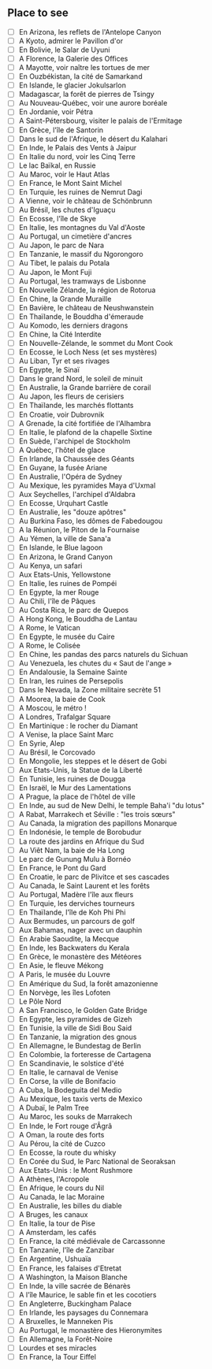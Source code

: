 ## Place to see
- [ ] En Arizona, les reflets de l'Antelope Canyon
- [ ] A Kyoto, admirer le Pavillon d'or
- [ ] En Bolivie, le Salar de Uyuni
- [ ] A Florence, la Galerie des Offices
- [ ] A Mayotte, voir naître les tortues de mer
- [ ] En Ouzbékistan, la cité de Samarkand
- [ ] En Islande, le glacier Jokulsarlon
- [ ] Madagascar, la forêt de pierres de Tsingy
- [ ] Au Nouveau-Québec, voir une aurore boréale
- [ ] En Jordanie, voir Pétra
- [ ] A Saint-Pétersbourg, visiter le palais de l'Ermitage
- [ ] En Grèce, l'île de Santorin
- [ ] Dans le sud de l'Afrique, le désert du Kalahari
- [ ] En Inde, le Palais des Vents à Jaipur
- [ ] En Italie du nord, voir les Cinq Terre
- [ ] Le lac Baïkal, en Russie
- [ ] Au Maroc, voir le Haut Atlas
- [ ] En France, le Mont Saint Michel
- [ ] En Turquie, les ruines de Nemrut Dagi
- [ ] A Vienne, voir le château de Schönbrunn
- [ ] Au Brésil, les chutes d'Iguaçu
- [ ] En Ecosse, l'île de Skye
- [ ] En Italie, les montagnes du Val d'Aoste
- [ ] Au Portugal, un cimetière d'ancres
- [ ] Au Japon, le parc de Nara
- [ ] En Tanzanie, le massif du Ngorongoro
- [ ] Au Tibet, le palais du Potala
- [ ] Au Japon, le Mont Fuji
- [ ] Au Portugal, les tramways de Lisbonne
- [ ] En Nouvelle Zélande, la région de Rotorua
- [ ] En Chine, la Grande Muraille
- [ ] En Bavière, le château de Neushwanstein
- [ ] En Thaïlande, le Bouddha d'émeraude
- [ ] Au Komodo, les derniers dragons
- [ ] En Chine, la Cité Interdite
- [ ] En Nouvelle-Zélande, le sommet du Mont Cook
- [ ] En Ecosse, le Loch Ness (et ses mystères)
- [ ] Au Liban, Tyr et ses rivages
- [ ] En Egypte, le Sinaï
- [ ] Dans le grand Nord, le soleil de minuit
- [ ] En Australie, la Grande barrière de corail
- [ ] Au Japon, les fleurs de cerisiers
- [ ] En Thaïlande, les marchés flottants
- [ ] En Croatie, voir Dubrovnik
- [ ] A Grenade, la cité fortifiée de l'Alhambra
- [ ] En Italie, le plafond de la chapelle Sixtine
- [ ] En Suède, l'archipel de Stockholm
- [ ] A Québec, l'hôtel de glace
- [ ] En Irlande, la Chaussée des Géants
- [ ] En Guyane, la fusée Ariane
- [ ] En Australie, l'Opéra de Sydney
- [ ] Au Mexique, les pyramides Maya d'Uxmal
- [ ] Aux Seychelles, l'archipel d'Aldabra
- [ ] En Ecosse, Urquhart Castle
- [ ] En Australie, les "douze apôtres"
- [ ] Au Burkina Faso, les dômes de Fabedougou
- [ ] A la Réunion, le Piton de la Fournaise
- [ ] Au Yémen, la ville de Sana'a
- [ ] En Islande, le Blue lagoon
- [ ] En Arizona, le Grand Canyon
- [ ] Au Kenya, un safari
- [ ] Aux Etats-Unis, Yellowstone
- [ ] En Italie, les ruines de Pompéi
- [ ] En Egypte, la mer Rouge
- [ ] Au Chili, l'île de Pâques
- [ ] Au Costa Rica, le parc de Quepos
- [ ] A Hong Kong, le Bouddha de Lantau
- [ ] A Rome, le Vatican
- [ ] En Egypte, le musée du Caire
- [ ] A Rome, le Colisée
- [ ] En Chine, les pandas des parcs naturels du Sichuan
- [ ] Au Venezuela, les chutes du « Saut de l'ange »
- [ ] En Andalousie, la Semaine Sainte
- [ ] En Iran, les ruines de Persepolis
- [ ] Dans le Nevada, la Zone militaire secrète 51
- [ ] A Moorea, la baie de Cook
- [ ] A Moscou, le métro !
- [ ] A Londres, Trafalgar Square
- [ ] En Martinique : le rocher du Diamant
- [ ] A Venise, la place Saint Marc
- [ ] En Syrie, Alep
- [ ] Au Brésil, le Corcovado
- [ ] En Mongolie, les steppes et le désert de Gobi
- [ ] Aux Etats-Unis, la Statue de la Liberté
- [ ] En Tunisie, les ruines de Dougga
- [ ] En Israël, le Mur des Lamentations
- [ ] A Prague, la place de l'hôtel de ville
- [ ] En Inde, au sud de New Delhi, le temple Baha'i "du lotus"
- [ ] A Rabat, Marrakech et Séville : "les trois sœurs"
- [ ] Au Canada, la migration des papillons Monarque
- [ ] En Indonésie, le temple de Borobudur
- [ ] La route des jardins en Afrique du Sud
- [ ] Au Viêt Nam, la baie de Ha Long
- [ ] Le parc de Gunung Mulu à Bornéo
- [ ] En France, le Pont du Gard
- [ ] En Croatie, le parc de Plivitce et ses cascades
- [ ] Au Canada, le Saint Laurent et les forêts
- [ ] Au Portugal, Madère l'île aux fleurs
- [ ] En Turquie, les derviches tourneurs
- [ ] En Thaïlande, l'île de Koh Phi Phi
- [ ] Aux Bermudes, un parcours de golf
- [ ] Aux Bahamas, nager avec un dauphin
- [ ] En Arabie Saoudite, la Mecque
- [ ] En Inde, les Backwaters du Kerala
- [ ] En Grèce, le monastère des Météores
- [ ] En Asie, le fleuve Mékong
- [ ] A Paris, le musée du Louvre
- [ ] En Amérique du Sud, la forêt amazonienne
- [ ] En Norvège, les îles Lofoten
- [ ] Le Pôle Nord
- [ ] A San Francisco, le Golden Gate Bridge
- [ ] En Egypte, les pyramides de Gizeh
- [ ] En Tunisie, la ville de Sidi Bou Said
- [ ] En Tanzanie, la migration des gnous
- [ ] En Allemagne, le Bundestag de Berlin
- [ ] En Colombie, la forteresse de Cartagena
- [ ] En Scandinavie, le solstice d'été
- [ ] En Italie, le carnaval de Venise
- [ ] En Corse, la ville de Bonifacio
- [ ] A Cuba, la Bodeguita del Medio
- [ ] Au Mexique, les taxis verts de Mexico
- [ ] A Dubaï, le Palm Tree
- [ ] Au Maroc, les souks de Marrakech
- [ ] En Inde, le Fort rouge d'Âgrâ
- [ ] A Oman, la route des forts
- [ ] Au Pérou, la cité de Cuzco
- [ ] En Ecosse, la route du whisky
- [ ] En Corée du Sud, le Parc National de Seoraksan
- [ ] Aux Etats-Unis : le Mont Rushmore
- [ ] A Athènes, l'Acropole
- [ ] En Afrique, le cours du Nil
- [ ] Au Canada, le lac Moraine
- [ ] En Australie, les billes du diable
- [ ] A Bruges, les canaux
- [ ] En Italie, la tour de Pise
- [ ] A Amsterdam, les cafés
- [ ] En France, la cité médiévale de Carcassonne
- [ ] En Tanzanie, l'île de Zanzibar
- [ ] En Argentine, Ushuaïa
- [ ] En France, les falaises d'Etretat
- [ ] A Washington, la Maison Blanche
- [ ] En Inde, la ville sacrée de Bénarès
- [ ] A l'île Maurice, le sable fin et les cocotiers
- [ ] En Angleterre, Buckingham Palace
- [ ] En Irlande, les paysages du Connemara
- [ ] A Bruxelles, le Manneken Pis
- [ ] Au Portugal, le monastère des Hieronymites
- [ ] En Allemagne, la Forêt-Noire
- [ ] Lourdes et ses miracles
- [ ] En France, la Tour Eiffel

